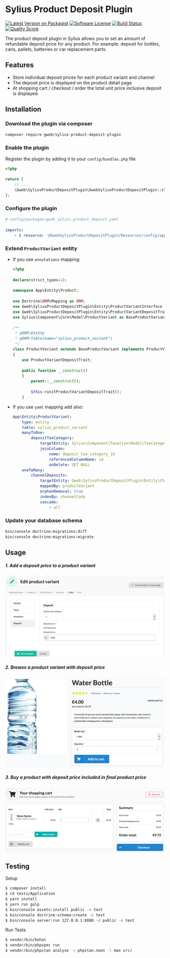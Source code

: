 # Sylius Product Deposit Plugin

[![Latest Version on Packagist][ico-version]][link-packagist]
[![Software License][ico-license]](LICENSE)
[![Build Status][ico-travis]][link-travis]
[![Quality Score][ico-code-quality]][link-code-quality]

The product deposit plugin in Sylius allows you to set an amount of refundable deposit price for any product. 
For example: deposit for bottles, cans, pallets, batteries or car replacement parts.

## Features
 * Store individual deposit prices for each product variant and channel
 * The deposit price is displayed on the product detail page
 * At shopping cart / checkout / order the total unit price inclusive deposit is displayed.

## Installation

### Download the plugin via composer
```bash
composer require gweb/sylius-product-deposit-plugin
```

### Enable the plugin
Register the plugin by adding it to your `config/bundles.php` file

```php
<?php

return [
    // ...
    \Gweb\SyliusProductDepositPlugin\GwebSyliusProductDepositPlugin::class => ['all' => true],
];
```

### Configure the plugin

```yaml
# config/packages/gweb_sylius_product_deposit.yaml

imports:
    - { resource: '@GwebSyliusProductDepositPlugin/Resources/config/app/config.yml'}
```

### Extend `ProductVariant` entity

- If you use `annotations` mapping:

    ```php
    <?php

    declare(strict_types=1);

    namespace App\Entity\Product;

    use Doctrine\ORM\Mapping as ORM;
    use Gweb\SyliusProductDepositPlugin\Entity\ProductVariantInterface as ProductVariantDepositInterface;
    use Gweb\SyliusProductDepositPlugin\Entity\ProductVariantDepositTrait;
    use Sylius\Component\Core\Model\ProductVariant as BaseProductVariant;

    /**
     * @ORM\Entity
     * @ORM\Table(name="sylius_product_variant")
     */
    class ProductVariant extends BaseProductVariant implements ProductVariantDepositInterface
    {
        use ProductVariantDepositTrait;

        public function __construct()
        {
            parent::__construct();

            $this->initProductVariantDepositTrait();
        }
    ```

- If you use `yaml` mapping add also:

    ```yaml
    App\Entity\ProductVariant:
        type: entity
        table: sylius_product_variant
        manyToOne:
            depositTaxCategory:
                targetEntity: Sylius\Component\Taxation\Model\TaxCategoryInterface
                joinColumn:
                    name: deposit_tax_category_id
                    referencedColumnName: id
                    onDelete: SET NULL
        oneToMany:
            channelDeposits:
                targetEntity: Gweb\SyliusProductDepositPlugin\Entity\ChannelDepositInterface
                mappedBy: productVariant
                orphanRemoval: true
                indexBy: channelCode
                cascade:
                    - all
    ```

### Update your database schema

```bash
bin/console doctrine:migrations:diff
bin/console doctrine:migrations:migrate
```

## Usage

##### 1. Add a deposit price to a product variant
![Screenshot manage product variant deposit price](docs/images/manage_product_variant_deposit.png)

##### 2. Browse a product variant with deposit price
![Screenshot product details with deposit](docs/images/product_details.png)

##### 3. Buy a product with deposit price included in final product price
![Screenshot shopping cart with deposit](docs/images/shopping_cart.png)

## Testing

Setup
```bash
$ composer install
$ cd tests/Application
$ yarn install
$ yarn run gulp
$ bin/console assets:install public -e test
$ bin/console doctrine:schema:create -e test
$ bin/console server:run 127.0.0.1:8080 -d public -e test
```

Run Tests
```bash
$ vendor/bin/behat
$ vendor/bin/phpspec run
$ vendor/bin/phpstan analyse -c phpstan.neon -l max src/
```

[ico-version]: https://img.shields.io/packagist/v/gweb/sylius-product-deposit-plugin.svg?style=flat-square
[ico-license]: https://img.shields.io/badge/license-MIT-brightgreen.svg?style=flat-square
[ico-travis]: https://img.shields.io/travis/gewebe/SyliusProductDepositPlugin/master.svg?style=flat-square
[ico-code-quality]: https://img.shields.io/scrutinizer/g/gewebe/SyliusProductDepositPlugin.svg?style=flat-square

[link-packagist]: https://packagist.org/packages/gweb/sylius-product-deposit-plugin
[link-travis]: https://travis-ci.org/gewebe/SyliusProductDepositPlugin
[link-code-quality]: https://scrutinizer-ci.com/g/gewebe/SyliusProductDepositPlugin
